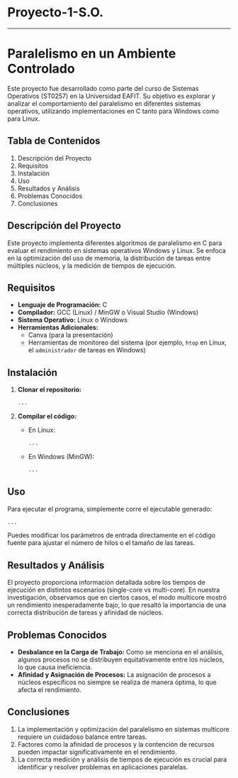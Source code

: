 # Proyecto-1-S.O.
---
# Paralelismo en un Ambiente Controlado

Este proyecto fue desarrollado como parte del curso de Sistemas Operativos (ST0257) en la Universidad EAFIT. Su objetivo es explorar y analizar el comportamiento del paralelismo en diferentes sistemas operativos, utilizando implementaciones en C tanto para Windows como para Linux.

## Tabla de Contenidos

1. Descripción del Proyecto
2. Requisitos
3. Instalación
4. Uso
5. Resultados y Análisis
6. Problemas Conocidos
7. Conclusiones

## Descripción del Proyecto

Este proyecto implementa diferentes algoritmos de paralelismo en C para evaluar el rendimiento en sistemas operativos Windows y Linux. Se enfoca en la optimización del uso de memoria, la distribución de tareas entre múltiples núcleos, y la medición de tiempos de ejecución.

## Requisitos

- **Lenguaje de Programación:** C
- **Compilador:** GCC (Linux) / MinGW o Visual Studio (Windows)
- **Sistema Operativo:** Linux o Windows
- **Herramientas Adicionales:**
    - Canva (para la presentación)
    - Herramientas de monitoreo del sistema (por ejemplo, `htop` en Linux, el `administrador` de tareas en Windows)

## Instalación

1. **Clonar el repositorio:**
    
    ```bash
    ...
    
    ```
    
2. **Compilar el código:**
    - En Linux:
        
        ```bash
        ...
        
        ```
        
    - En Windows (MinGW):
        
        ```bash
        ...
        
        ```
        

## Uso

Para ejecutar el programa, simplemente corre el ejecutable generado:

```bash
...

```

Puedes modificar los parámetros de entrada directamente en el código fuente para ajustar el número de hilos o el tamaño de las tareas.

## Resultados y Análisis

El proyecto proporciona información detallada sobre los tiempos de ejecución en distintos escenarios (single-core vs multi-core). En nuestra investigación, observamos que en ciertos casos, el modo multicore mostró un rendimiento inesperadamente bajo, lo que resaltó la importancia de una correcta distribución de tareas y afinidad de núcleos.

## Problemas Conocidos

- **Desbalance en la Carga de Trabajo:** Como se menciona en el análisis, algunos procesos no se distribuyen equitativamente entre los núcleos, lo que causa ineficiencia.
- **Afinidad y Asignación de Procesos:** La asignación de procesos a núcleos específicos no siempre se realiza de manera óptima, lo que afecta el rendimiento.

## Conclusiones

1. La implementación y optimización del paralelismo en sistemas multicore requiere un cuidadoso balance entre tareas.
2. Factores como la afinidad de procesos y la contención de recursos pueden impactar significativamente en el rendimiento.
3. La correcta medición y análisis de tiempos de ejecución es crucial para identificar y resolver problemas en aplicaciones paralelas.
